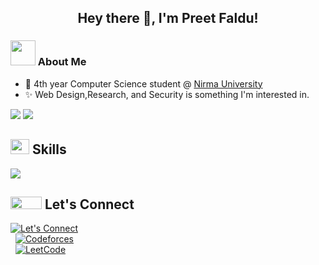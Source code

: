 <h2 align="center">
  Hey there 👋,
  I'm Preet Faldu!
</h2>

### <img src="https://media.giphy.com/media/VgCDAzcKvsR6OM0uWg/giphy.gif" width="40"> About Me

- 📖 4th year Computer Science student @ [Nirma University](https://nirmauni.ac.in/)
- ✨ Web Design,Research, and Security is something I'm interested in.

<p>
  <img src="https://github-readme-stats.vercel.app/api?username=PreetF&show_icons=true&icon_color=CE1D2D&text_color=718096&bg_color=00000000&hide_title=true&hide_border=true" />
  <img src="https://github-readme-stats.vercel.app/api/top-langs?username=PreetF&show_icons=true&icon_color=CE1D2D&text_color=718096&bg_color=00000000&hide_title=true&hide_border=true&layout=compact" />
</p>

## <img height="24" width="30" src="https://user-images.githubusercontent.com/74038190/212284087-bbe7e430-757e-4901-90bf-4cd2ce3e1852.gif" /> Skills

  <img src="https://skillicons.dev/icons?i=java,figma,ae,js,python,c,react,nextjs,tailwind,nodejs" />

## <img height="20" width="50" src="https://user-images.githubusercontent.com/74038190/214644145-264f4759-7633-441e-9d67-d8dda9d50d26.gif" /> Let's Connect

[![Let's Connect](https://skillicons.dev/icons?i=linkedin)](https://www.linkedin.com/in/preet-faldu-a10872315/)<br>&nbsp;
[![Codeforces](https://img.shields.io/badge/Codeforces-Profile-blue?logo=codeforces&logoColor=white)](https://codeforces.com/profile/preetFaldu)<br>&nbsp;
[![LeetCode](https://img.shields.io/badge/LeetCode-Profile-orange?logo=leetcode&logoColor=white)](https://leetcode.com/u/FalduPreet/)

